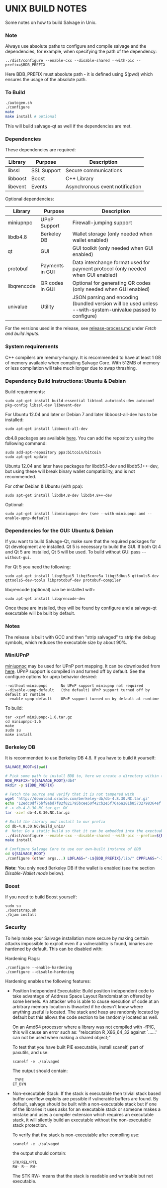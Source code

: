 # UNIX BUILD NOTES

Some notes on how to build Salvage in Unix.

### Note

Always use absolute paths to configure and compile salvage and the dependencies,
for example, when specifying the path of the dependency:

```
../dist/configure --enable-cxx --disable-shared --with-pic --prefix=$BDB_PREFIX
```

Here BDB_PREFIX must absolute path - it is defined using $(pwd) which ensures
the usage of the absolute path.

### To Build

```bash
./autogen.sh
./configure
make
make install # optional
```

This will build salvage-qt as well if the dependencies are met.

### Dependencies

These dependencies are required:

Library     | Purpose          | Description
------------|------------------|----------------------
libssl      | SSL Support      | Secure communications
libboost    | Boost            | C++ Library
libevent    | Events           | Asynchronous event notification

Optional dependencies:

Library     | Purpose          | Description
------------|------------------|----------------------
miniupnpc   | UPnP Support     | Firewall-jumping support
libdb4.8    | Berkeley DB      | Wallet storage (only needed when wallet enabled)
qt          | GUI              | GUI toolkit (only needed when GUI enabled)
protobuf    | Payments in GUI  | Data interchange format used for payment protocol (only needed when GUI enabled)
libqrencode | QR codes in GUI  | Optional for generating QR codes (only needed when GUI enabled)
univalue    | Utility          | JSON parsing and encoding (bundled version will be used unless --with-system-univalue passed to configure)

For the versions used in the release, see [release-process.md](release-process.md)
under *Fetch and build inputs*.

### System requirements

C++ compilers are memory-hungry. It is recommended to have at least 1 GB of
memory available when compiling Salvage Core. With 512MB of memory or less
compilation will take much longer due to swap thrashing.

### Dependency Build Instructions: Ubuntu & Debian

Build requirements:

```
sudo apt-get install build-essential libtool autotools-dev autoconf pkg-config libssl-dev libevent-dev
```

For Ubuntu 12.04 and later or Debian 7 and later libboost-all-dev has to be
installed:

```
sudo apt-get install libboost-all-dev
```

db4.8 packages are available [here](https://launchpad.net/~bitcoin/+archive/bitcoin).
You can add the repository using the following command:

```
sudo add-apt-repository ppa:bitcoin/bitcoin
sudo apt-get update
```

Ubuntu 12.04 and later have packages for libdb5.1-dev and libdb5.1++-dev, but
using these will break binary wallet compatibility, and is not recommended.

For other Debian & Ubuntu (with ppa):

```
sudo apt-get install libdb4.8-dev libdb4.8++-dev
```

Optional:

```
sudo apt-get install libminiupnpc-dev (see --with-miniupnpc and --enable-upnp-default)
```

### Dependencies for the GUI: Ubuntu & Debian

If you want to build Salvage-Qt, make sure that the required packages for Qt
development are installed. Qt 5 is necessary to build the GUI. If both Qt 4 and
Qt 5 are installed, Qt 5 will be used. To build without GUI pass `--without-gui`.

For Qt 5 you need the following:

```
sudo apt-get install libqt5gui5 libqt5core5a libqt5dbus5 qttools5-dev qttools5-dev-tools libprotobuf-dev protobuf-compiler
```

libqrencode (optional) can be installed with:

```
sudo apt-get install libqrencode-dev
```

Once these are installed, they will be found by configure and a salvage-qt
executable will be built by default.

### Notes

The release is built with GCC and then "strip salvaged" to strip the debug
symbols, which reduces the executable size by about 90%.

### MiniUPnP

[miniupnpc](http://miniupnp.free.fr/) may be used for UPnP port mapping. It can
be downloaded from [here](http://miniupnp.tuxfamily.org/files/). UPnP support
is compiled in and turned off by default. See the configure options for upnp
behavior desired:

```
--without-miniupnpc      No UPnP support miniupnp not required
--disable-upnp-default   (the default) UPnP support turned off by default at runtime
--enable-upnp-default    UPnP support turned on by default at runtime
```

To build:

```
tar -xzvf miniupnpc-1.6.tar.gz
cd miniupnpc-1.6
make
sudo su
make install
```

### Berkeley DB

It is recommended to use Berkeley DB 4.8. If you have to build it yourself:

```bash
SALVAGE_ROOT=$(pwd)

# Pick some path to install BDB to, here we create a directory within the salvage directory
BDB_PREFIX="${SALVAGE_ROOT}/db4"
mkdir -p ${BDB_PREFIX}

# Fetch the source and verify that it is not tampered with
wget 'http://download.oracle.com/berkeley-db/db-4.8.30.NC.tar.gz'
echo '12edc0df75bf9abd7f82f821795bcee50f42cb2e5f76a6a281b85732798364ef  db-4.8.30.NC.tar.gz' | sha256sum -c
# -> db-4.8.30.NC.tar.gz: OK
tar -xzvf db-4.8.30.NC.tar.gz

# Build the library and install to our prefix
cd db-4.8.30.NC/build_unix/
#  Note: Do a static build so that it can be embedded into the exectuable, instead of having to find a .so at runtime
../dist/configure --enable-cxx --disable-shared --with-pic --prefix=${BDB_PREFIX}
make install

# Configure Salvage Core to use our own-built instance of BDB
cd ${SALVAGE_ROOT}
./configure (other args...) LDFLAGS="-L${BDB_PREFIX}/lib/" CPPFLAGS="-I${BDB_PREFIX}/include/"
```

**Note**: You only need Berkeley DB if the wallet is enabled (see the section
*Disable-Wallet mode* below).

### Boost

If you need to build Boost yourself:

```
sudo su
./bootstrap.sh
./bjam install
```

### Security

To help make your Salvage installation more secure by making certain attacks
impossible to exploit even if a vulnerability is found, binaries are hardened
by default. This can be disabled with:

Hardening Flags:

```
./configure --enable-hardening
./configure --disable-hardening
```

Hardening enables the following features:

* Position Independent Executable: Build position independent code to take
  advantage of Address Space Layout Randomization offered by some kernels. An
  attacker who is able to cause execution of code at an arbitrary memory
  location is thwarted if he doesn't know where anything useful is located. The
  stack and heap are randomly located by default but this allows the code
  section to be randomly located as well.

  On an Amd64 processor where a library was not compiled with -fPIC, this will
  cause an error such as: "relocation R_X86_64_32 against `......' can not be
  used when making a shared object;"

  To test that you have built PIE executable, install scanelf, part of
  paxutils, and use:

  `scanelf -e ./salvaged`

  The output should contain:

  ```
   TYPE
  ET_DYN
  ```

* Non-executable Stack: If the stack is executable then trivial stack based
  buffer overflow exploits are possible if vulnerable buffers are found. By
  default, salvage should be built with a non-executable stack but if one of
  the libraries it uses asks for an executable stack or someone makes a mistake
  and uses a compiler extension which requires an executable stack, it will
  silently build an executable without the non-executable stack protection.

  To verify that the stack is non-executable after compiling use:

  `scanelf -e ./salvaged`

  the output should contain:

  ```
  STK/REL/PTL
  RW- R-- RW-
  ```

  The STK RW- means that the stack is readable and writeable but not
  executable.

